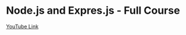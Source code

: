 # Node.js and Expres.js - Full Course
[YouTube Link](https://www.youtube.com/watch?v=Oe421EPjeBE&ab_channel=freeCodeCamp.org)